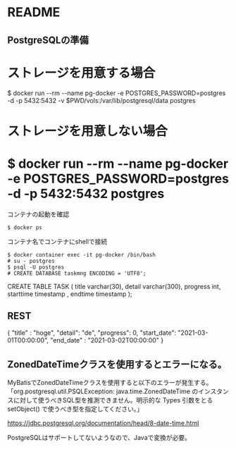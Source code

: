 # README

## PostgreSQLの準備

# ストレージを用意する場合
$ docker run --rm --name pg-docker -e POSTGRES_PASSWORD=postgres -d -p 5432:5432 -v $PWD/vols:/var/lib/postgresql/data postgres

# ストレージを用意しない場合
# $ docker run --rm --name pg-docker -e POSTGRES_PASSWORD=postgres -d -p 5432:5432 postgres

コンテナの起動を確認
```
$ docker ps
```

コンテナ名でコンテナにshellで接続
```
$ docker container exec -it pg-docker /bin/bash
# su - postgres
$ psql -U postgres
# CREATE DATABASE taskmng ENCODING = 'UTF8';
```

CREATE TABLE TASK (
  title varchar(30),
  detail varchar(300),
  progress int,
  starttime timestamp ,
  endtime timestamp 
);

## REST
{
"title" : "hoge",
"detail": "de",
"progress": 0,
"start_date": "2021-03-01T00:00:00",
"end_date" : "2021-03-02T00:00:00"
}

## ZonedDateTimeクラスを使用するとエラーになる。

MyBatisでZonedDateTimeクラスを使用すると以下のエラーが発生する。
「org.postgresql.util.PSQLException: java.time.ZonedDateTime のインスタンスに対して使うべきSQL型を推測できません。明示的な Types 引数をとる setObject() で使うべき型を指定してください。」

https://jdbc.postgresql.org/documentation/head/8-date-time.html

PostgreSQLはサポートしてないようなので、Javaで変換が必要。

